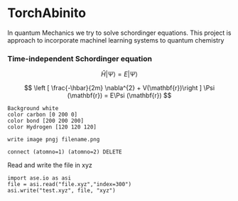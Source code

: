 # TorchAbinito
In quantum Mechanics we try to solve schordinger equations. This project is approach to incorporate machinel learning systems to quantum chemistry
### Time-independent Schordinger equation

$$ \hat{H} |\Psi \rangle = E|\Psi \rangle $$

$$ \left [ \frac{-\hbar}{2m} \nabla^{2}  + V(\mathbf{r})\right ] \Psi (\mathbf{r}) = E\Psi (\mathbf{r}) $$
```
Background white
color carbon [0 200 0]
color bond [200 200 200]
color Hydrogen [120 120 120]
```
```
write image pngj filename.png
```
```
connect (atomno=1) (atomno=2) DELETE
```

Read and write the file in xyz
```
import ase.io as asi
file = asi.read("file.xyz","index=300")
asi.write("test.xyz", file, "xyz")
```
